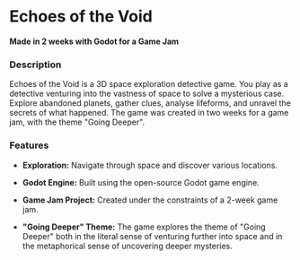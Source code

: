 # Echoes of the Void

**Made in 2 weeks with Godot for a Game Jam**

### Description

Echoes of the Void is a 3D space exploration detective game.  You play as a detective venturing into the vastness of space to solve a mysterious case.  Explore abandoned planets, gather clues, analyse lifeforms, and unravel the secrets of what happened.  The game was created in two weeks for a game jam, with the theme "Going Deeper".

### Features

* **Exploration:** Navigate through space and discover various locations.

* **Godot Engine:** Built using the open-source Godot game engine.

* **Game Jam Project:** Created under the constraints of a 2-week game jam.

* **"Going Deeper" Theme:** The game explores the theme of "Going Deeper" both in the literal sense of venturing further into space and in the metaphorical sense of uncovering deeper mysteries.
